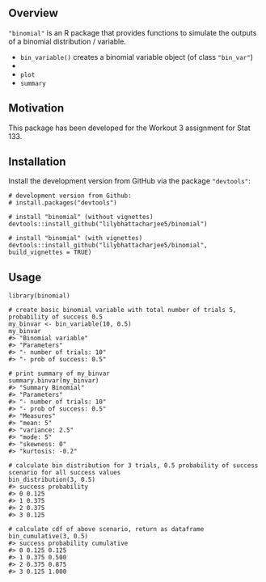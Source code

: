 ## Overview

`"binomial"` is an R package that provides functions to simulate the outputs of a binomial distribution / variable.

- `bin_variable()` creates a binomial variable object (of class `"bin_var"`)
- 
- `plot`
- `summary`

## Motivation
This package has been developed for the Workout 3 assignment for Stat 133.

## Installation
Install the development version from GitHub via the package `"devtools"`:

````
# development version from Github:
# install.packages("devtools")

# install "binomial" (without vignettes)
devtools::install_github("lilybhattacharjee5/binomial")

# install "binomial" (with vignettes)
devtools::install_github("lilybhattacharjee5/binomial", build_vignettes = TRUE)
````

## Usage

````
library(binomial)

# create basic binomial variable with total number of trials 5, probability of success 0.5
my_binvar <- bin_variable(10, 0.5)
my_binvar
#> "Binomial variable"
#> "Parameters"
#> "- number of trials: 10"
#> "- prob of success: 0.5"

# print summary of my_binvar
summary.binvar(my_binvar)
#> "Summary Binomial"
#> "Parameters"
#> "- number of trials: 10"
#> "- prob of success: 0.5"
#> "Measures"
#> "mean: 5"
#> "variance: 2.5"
#> "mode: 5"
#> "skewness: 0"
#> "kurtosis: -0.2"

# calculate bin distribution for 3 trials, 0.5 probability of success scenario for all success values
bin_distribution(3, 0.5)
#> success probability
#> 0 0.125
#> 1 0.375
#> 2 0.375
#> 3 0.125

# calculate cdf of above scenario, return as dataframe
bin_cumulative(3, 0.5)
#> success probability cumulative
#> 0 0.125 0.125
#> 1 0.375 0.500
#> 2 0.375 0.875
#> 3 0.125 1.000
````
